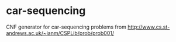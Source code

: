 car-sequencing
==============

CNF generator for car-sequencing problems from http://www.cs.st-andrews.ac.uk/~ianm/CSPLib/prob/prob001/
